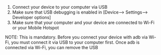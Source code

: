 1. Connect your device to your computer via USB
2. Make sure that USB debugging is enabled in [Device--> Settings--> Developer options]
3. Make sure that your computer and your device are connected to Wi-Fi or your Mobile Hotspot

NOTE: This is mandatory. Before you connect your device with adb via Wi-Fi, you must connect it via USB to your computer first.
Once adb is connected via Wi-Fi, you can remove the USB
